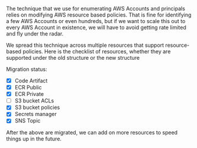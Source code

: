 The technique that we use for enumerating AWS Accounts and principals relies on modifying AWS resource based policies. That is fine for identifying a few AWS Accounts or even hundreds, but if we want to scale this out to every AWS Account in existence, we will have to avoid getting rate limited and fly under the radar.

We spread this technique across multiple resources that support resource-based policies. Here is the checklist of resources, whether they are supported under the old structure or the new structure


Migration status:

- [x] Code Artifact
- [x] ECR Public
- [x] ECR Private
- [ ] S3 bucket ACLs
- [x] S3 bucket policies
- [x] Secrets manager
- [x] SNS Topic

After the above are migrated, we can add on more resources to speed things up in the future.
